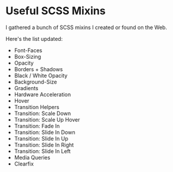 # Useful SCSS Mixins

I gathered a bunch of SCSS mixins I created or found on the Web. 

Here's the list updated:
- Font-Faces
- Box-Sizing
- Opacity
- Borders + Shadows
- Black / White Opacity
- Background-Size
- Gradients
- Hardware Acceleration
- Hover
- Transition Helpers
- Transition: Scale Down
- Transition: Scale Up Hover
- Transition: Fade In
- Transition: Slide In Down
- Transition: Slide In Up
- Transition: Slide In Right
- Transition: Slide In Left
- Media Queries
- Clearfix